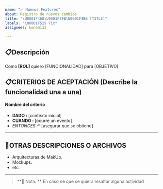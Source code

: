 ```yaml
---
name: "✅ Nuevos Features"
about: Registro de nuevos cambios
title: "\U0001F468\U0001F3FB‍\U0001F4BB [TITLE]"
labels: "\U0001F529 Fix"
assignees: konami12

---
```


## 📋Descripción

Como  **[ROL]** quiero [FUNCIONALIDAD] para [OBJETIVO]

## 📋CRITERIOS DE ACEPTACIÓN (Describe la funcionalidad una a una)

#### Nombre del criterio
- **DADO :** [contexto inicial] 
- **CUANDO :** [ocurre un evento] 
- *ENTONCES :** [asegurar que se obtiene]
---

## 📰OTRAS DESCRIPCIONES O ARCHIVOS

- Arquitecturas de MakUp.
- Mockups.
- etc.
---


> **🔖 Nota: ** En caso de que se quiera resaltar alguna actividad
